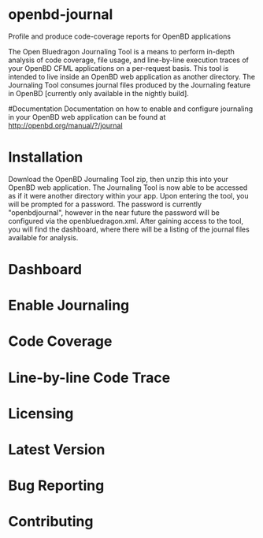 # openbd-journal
Profile and produce code-coverage reports for OpenBD applications

The Open Bluedragon Journaling Tool is a means to perform in-depth analysis of code coverage, file usage, and line-by-line execution traces of your OpenBD CFML applications on a per-request basis. This tool is intended to live inside an OpenBD web application as another directory. The Journaling Tool consumes journal files produced by the Journaling feature in OpenBD [currently only available in the nightly build].

#Documentation
Documentation on how to enable and configure journaling in your OpenBD web application can be found at http://openbd.org/manual/?/journal

# Installation
Download the OpenBD Journaling Tool zip, then unzip this into your OpenBD web application. The Journaling Tool is now able to be accessed as if it were another directory within your app. Upon entering the tool, you will be prompted for a password. The password is currently "openbdjournal", however in the near future the password will be configured via the openbluedragon.xml. After gaining access to the tool, you will find the dashboard, where there will be a listing of the journal files available for analysis.

# Dashboard


# Enable Journaling


# Code Coverage


# Line-by-line Code Trace


# Licensing


# Latest Version


# Bug Reporting


# Contributing